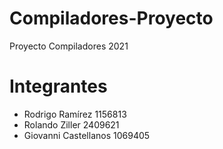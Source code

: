 # Compiladores-Proyecto
Proyecto Compiladores 2021

# Integrantes

- Rodrigo Ramírez 1156813
- Rolando Ziller 2409621
- Giovanni Castellanos 1069405
